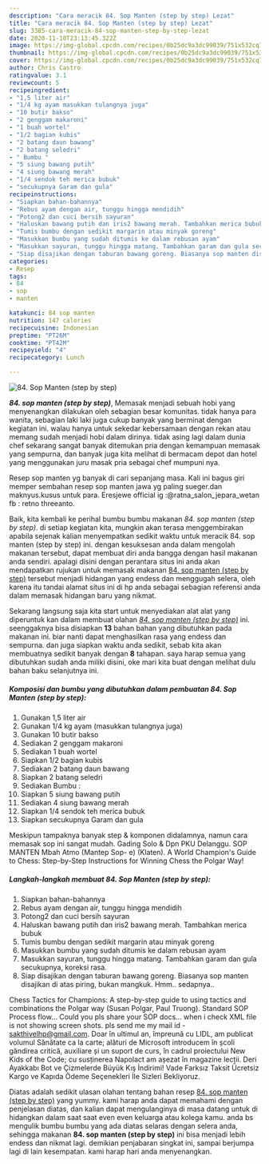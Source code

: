 ```yaml
---
description: "Cara meracik 84. Sop Manten (step by step) Lezat"
title: "Cara meracik 84. Sop Manten (step by step) Lezat"
slug: 3385-cara-meracik-84-sop-manten-step-by-step-lezat
date: 2020-11-10T23:13:45.322Z
image: https://img-global.cpcdn.com/recipes/0b25dc9a3dc99039/751x532cq70/84-sop-manten-step-by-step-foto-resep-utama.jpg
thumbnail: https://img-global.cpcdn.com/recipes/0b25dc9a3dc99039/751x532cq70/84-sop-manten-step-by-step-foto-resep-utama.jpg
cover: https://img-global.cpcdn.com/recipes/0b25dc9a3dc99039/751x532cq70/84-sop-manten-step-by-step-foto-resep-utama.jpg
author: Chris Castro
ratingvalue: 3.1
reviewcount: 5
recipeingredient:
- "1,5 liter air"
- "1/4 kg ayam masukkan tulangnya juga"
- "10 butir bakso"
- "2 genggam makaroni"
- "1 buah wortel"
- "1/2 bagian kubis"
- "2 batang daun bawang"
- "2 batang seledri"
- " Bumbu "
- "5 siung bawang putih"
- "4 siung bawang merah"
- "1/4 sendok teh merica bubuk"
- "secukupnya Garam dan gula"
recipeinstructions:
- "Siapkan bahan-bahannya"
- "Rebus ayam dengan air, tunggu hingga mendidih"
- "Potong2 dan cuci bersih​ sayuran"
- "Haluskan bawang putih dan iris2 bawang merah. Tambahkan merica bubuk"
- "Tumis bumbu dengan sedikit margarin atau minyak goreng"
- "Masukkan bumbu yang sudah ditumis ke dalam rebusan ayam"
- "Masukkan sayuran, tunggu hingga matang. Tambahkan garam dan gula secukupnya, koreksi rasa."
- "Siap disajikan dengan taburan bawang goreng. Biasanya sop manten disajikan di atas piring, bukan mangkuk. Hmm.. sedapnya.."
categories:
- Resep
tags:
- 84
- sop
- manten

katakunci: 84 sop manten 
nutrition: 147 calories
recipecuisine: Indonesian
preptime: "PT26M"
cooktime: "PT42M"
recipeyield: "4"
recipecategory: Lunch

---
```



![84. Sop Manten (step by step)](https://img-global.cpcdn.com/recipes/0b25dc9a3dc99039/751x532cq70/84-sop-manten-step-by-step-foto-resep-utama.jpg)

<b><i>84. sop manten (step by step)</i></b>, Memasak menjadi sebuah hobi yang menyenangkan dilakukan oleh sebagian besar komunitas. tidak hanya para wanita, sebagian laki laki juga cukup banyak yang berminat dengan kegiatan ini. walau hanya untuk sekedar kebersamaan dengan rekan atau memang sudah menjadi hobi dalam dirinya. tidak asing lagi dalam dunia chef sekarang sangat banyak ditemukan pria dengan kemampuan memasak yang sempurna, dan banyak juga kita melihat di bermacam depot dan hotel yang menggunakan juru masak pria sebagai chef mumpuni nya.

Resep sop manten yg banyak di cari sepanjang masa. Kali ini bagus giri memper sembahan resep sop manten jawa yg paling sueger.dan maknyus.kusus untuk para. Eresjewe official ig :@ratna_salon_jepara_wetan fb : retno threeanto.

Baik, kita kembali ke perihal bumbu bumbu makanan <i>84. sop manten (step by step)</i>. di setiap kegiatan kita, mungkin akan terasa menggembirakan apabila sejenak kalian menyempatkan sedikit waktu untuk meracik 84. sop manten (step by step) ini. dengan kesuksesan anda dalam mengolah makanan tersebut, dapat membuat diri anda bangga dengan hasil makanan anda sendiri. apalagi disini dengan perantara situs ini anda akan mendapatkan rujukan untuk memasak makanan <u>84. sop manten (step by step)</u> tersebut menjadi hidangan yang endess dan menggugah selera, oleh karena itu tandai alamat situs ini di hp anda sebagai sebagian referensi anda dalam memasak hidangan baru yang nikmat.


Sekarang langsung saja kita start untuk menyediakan alat alat yang diperuntuk kan dalam membuat olahan <u><i>84. sop manten (step by step)</i></u> ini. seenggaknya bisa disiapkan <b>13</b> bahan bahan yang dibutuhkan pada makanan ini. biar nanti dapat menghasilkan rasa yang endess dan sempurna. dan juga siapkan waktu anda sedikit, sebab kita akan membuatnya sedikit banyak dengan <b>8</b> tahapan. saya harap semua yang dibutuhkan sudah anda miliki disini, oke mari kita buat dengan melihat dulu bahan baku selanjutnya ini.

<!--inarticleads1-->

##### Komposisi dan bumbu yang dibutuhkan dalam pembuatan 84. Sop Manten (step by step):

1. Gunakan 1,5 liter air
1. Gunakan 1/4 kg ayam (masukkan tulangnya juga)
1. Gunakan 10 butir bakso
1. Sediakan 2 genggam makaroni
1. Sediakan 1 buah wortel
1. Siapkan 1/2 bagian kubis
1. Sediakan 2 batang daun bawang
1. Siapkan 2 batang seledri
1. Sediakan  Bumbu :
1. Siapkan 5 siung bawang putih
1. Sediakan 4 siung bawang merah
1. Siapkan 1/4 sendok teh merica bubuk
1. Siapkan secukupnya Garam dan gula


Meskipun tampaknya banyak step &amp; komponen didalamnya, namun cara memasak sop ini sangat mudah. Gading Solo &amp; Dpn PKU Delanggu. SOP MANTEN Mbah Atmo (Mantep Sop- e) (Klaten). A World Champion&#39;s Guide to Chess: Step-by-Step Instructions for Winning Chess the Polgar Way! 

<!--inarticleads2-->

##### Langkah-langkah membuat 84. Sop Manten (step by step):

1. Siapkan bahan-bahannya
1. Rebus ayam dengan air, tunggu hingga mendidih
1. Potong2 dan cuci bersih​ sayuran
1. Haluskan bawang putih dan iris2 bawang merah. Tambahkan merica bubuk
1. Tumis bumbu dengan sedikit margarin atau minyak goreng
1. Masukkan bumbu yang sudah ditumis ke dalam rebusan ayam
1. Masukkan sayuran, tunggu hingga matang. Tambahkan garam dan gula secukupnya, koreksi rasa.
1. Siap disajikan dengan taburan bawang goreng. Biasanya sop manten disajikan di atas piring, bukan mangkuk. Hmm.. sedapnya..


Chess Tactics for Champions: A step-by-step guide to using tactics and combinations the Polgar way (Susan Polgar, Paul Truong). Standard SOP Process flow… Could you pls share your SOP docs… when i check XML file is not showing screen shots. pls send me my mail id - sakthivelhp@gmail.com. Doar în ultimul an, împreună cu LIDL, am publicat volumul Sănătate ca la carte; alături de Microsoft introducem în școli gândirea critică, auxiliare și un suport de curs, în cadrul proiectului New Kids of the Code; cu susținerea Napolact am așezat în magazine lecții. Deri Ayakkabı Bot ve Çizmelerde Büyük Kış İndirimi! Vade Farksız Taksit Ücretsiz Kargo ve Kapıda Ödeme Seçenekleri İle Sizleri Bekliyoruz. 

Diatas adalah sedikit ulasan olahan tentang bahan resep <u>84. sop manten (step by step)</u> yang yummy. kami harap anda dapat memahami dengan penjelasan diatas, dan kalian dapat mengulanginya di masa datang untuk di hidangkan dalam saat saat even even keluarga atau kolega kamu. anda bs mengulik bumbu bumbu yang ada diatas selaras dengan selera anda, sehingga makanan <b>84. sop manten (step by step)</b> ini bisa menjadi lebih endess dan nikmat lagi. demikian penjabaran singkat ini, sampai berjumpa lagi di lain kesempatan. kami harap hari anda menyenangkan.
